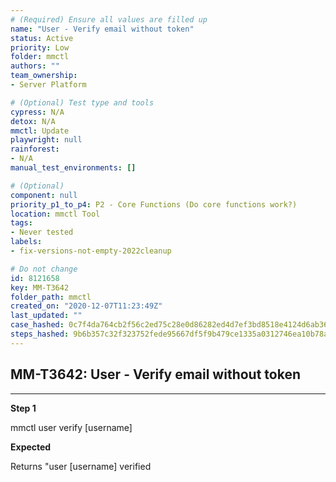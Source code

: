 ```yaml
---
# (Required) Ensure all values are filled up
name: "User - Verify email without token"
status: Active
priority: Low
folder: mmctl
authors: ""
team_ownership: 
- Server Platform

# (Optional) Test type and tools
cypress: N/A
detox: N/A
mmctl: Update
playwright: null
rainforest: 
- N/A
manual_test_environments: []

# (Optional)
component: null
priority_p1_to_p4: P2 - Core Functions (Do core functions work?)
location: mmctl Tool
tags: 
- Never tested
labels: 
- fix-versions-not-empty-2022cleanup

# Do not change
id: 8121658
key: MM-T3642
folder_path: mmctl
created_on: "2020-12-07T11:23:49Z"
last_updated: ""
case_hashed: 0c7f4da764cb2f56c2ed75c28e0d86282ed4d7ef3bd8518e4124d6ab3615425085025cc00f3417e8e240226f2b3ed6b2
steps_hashed: 9b6b357c32f323752fede95667df5f9b479ce1335a0312746ea10b78a22b34de5cf699616cb0759790f01560c5d8a6c4
---
```


## MM-T3642: User - Verify email without token

---

**Step 1**

mmctl user verify \[username]

**Expected**

Returns "user \[username] verified
